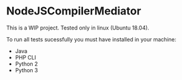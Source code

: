 # NodeJSCompilerMediator
This is a WIP project. Tested only in linux (Ubuntu 18.04).

To run all tests sucessfully you must have installed in your machine:
- Java
- PHP CLI
- Python 2
- Python 3


